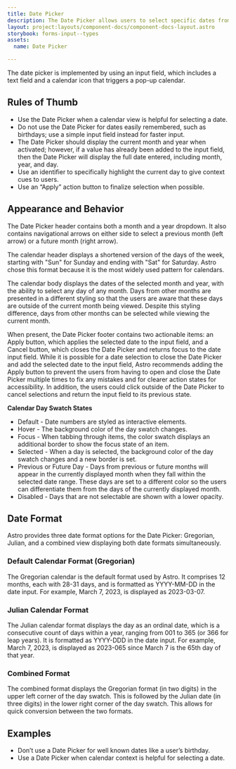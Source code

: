 ```yaml
---
title: Date Picker
description: The Date Picker allows users to select specific dates from a calendar display for the purpose of minimizing data entry errors.
layout: project:layouts/component-docs/component-docs-layout.astro
storybook: forms-input--types
assets:
  name: Date Picker

---
```


 The date picker is implemented by using an input field, which includes a text field and a calendar icon that triggers a pop-up calendar.

## Rules of Thumb

- Use the Date Picker when a calendar view is helpful for selecting a date.
- Do not use the Date Picker for dates easily remembered, such as birthdays; use a simple input field instead for faster input.
- The Date Picker should display the current month and year when activated; however, if a value has already been added to the input field, then the Date Picker will display the full date entered, including month, year, and day. 
- Use an identifier to specifically highlight the current day to give context cues to users.
- Use an “Apply” action button to finalize selection when possible.

## Appearance and Behavior

The Date Picker header contains both a month and a year dropdown. It also contains navigational arrows on either side to select a previous month (left arrow) or a future month (right arrow).

The calendar header displays a shortened version of the days of the week, starting with "Sun" for Sunday and ending with "Sat" for Saturday. Astro chose this format because it is the most widely used pattern for calendars.

The calendar body displays the dates of the selected month and year, with the ability to select any day of any month. Days from other months are presented in a different styling so that the users are aware that these days are outside of the current month being viewed. Despite this styling difference, days from other months can be selected while viewing the current month.

When present, the Date Picker footer contains two actionable items: an Apply button, which applies the selected date to the input field, and a Cancel button, which closes the Date Picker and returns focus to the date input field. While it is possible for a date selection to close the Date Picker and add the selected date to the input field, Astro recommends adding the Apply button to prevent the users from having to open and close the Date Picker multiple times to fix any mistakes and for clearer action states for accessibility. In addition, the users could click outside of the Date Picker to cancel selections and return the input field to its previous state.

**Calendar Day Swatch States**

- Default - Date numbers are styled as interactive elements.
- Hover - The background color of the day swatch changes.
- Focus - When tabbing through items, the color swatch displays an additional border to show the focus state of an item.
- Selected - When a day is selected, the background color of the day swatch changes and a new border is set.
- Previous or Future Day - Days from previous or future months will appear in the currently displayed month when they fall within the selected date range. These days are set to a different color so the users can differentiate them from the days of the currently displayed month.
- Disabled - Days that are not selectable are shown with a lower opacity.


## Date Format

Astro provides three date format options for the Date Picker: Gregorian, Julian, and a combined view displaying both date formats simultaneously.

### Default Calendar Format (Gregorian)

The Gregorian calendar is the default format used by Astro. It comprises 12 months, each with 28-31 days, and is formatted as YYYY-MM-DD in the date input. For example, March 7, 2023, is displayed as 2023-03-07.

### Julian Calendar Format

The Julian calendar format displays the day as an ordinal date, which is a consecutive count of days within a year, ranging from 001 to 365 (or 366 for leap years). It is formatted as YYYY-DDD in the date input. For example, March 7, 2023, is displayed as 2023-065 since March 7 is the 65th day of that year.

### Combined Format

The combined format displays the Gregorian format (in two digits) in the upper left corner of the day swatch. This is followed by the Julian date (in three digits) in the lower right corner of the day swatch. This allows for quick conversion between the two formats.

## Examples

- Don’t use a Date Picker for well known dates like a user’s birthday.
- Use a Date Picker when calendar context is helpful for selecting a date.